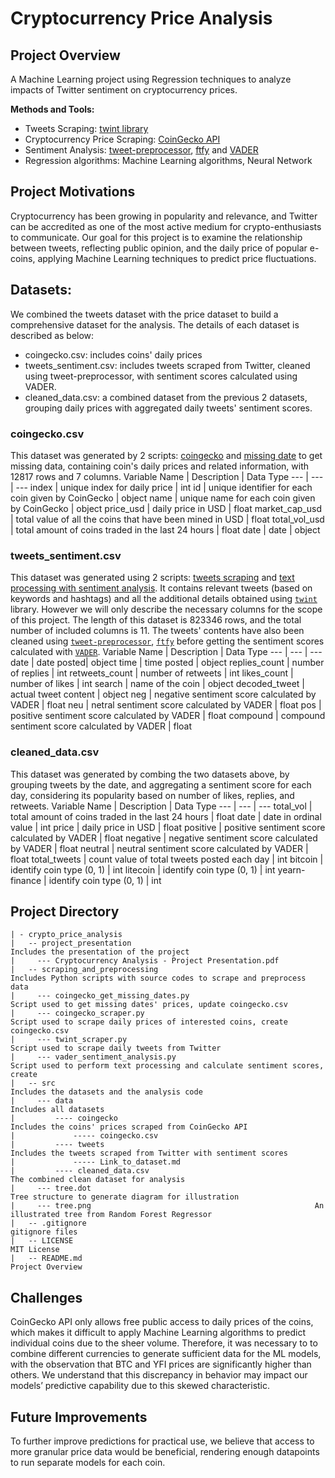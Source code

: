 # Cryptocurrency Price Analysis

## Project Overview
A Machine Learning project using Regression techniques to analyze impacts of Twitter sentiment on cryptocurrency prices.

**Methods and Tools:**
- Tweets Scraping: [twint library](https://github.com/twintproject/twint)
- Cryptocurrency Price Scraping: [CoinGecko API](https://www.coingecko.com/en) 
- Sentiment Analysis: [tweet-preprocessor](https://pypi.org/project/tweet-preprocessor/), [ftfy](https://pypi.org/project/ftfy/) and [VADER](https://github.com/cjhutto/vaderSentiment)
- Regression algorithms: Machine Learning algorithms, Neural Network

## Project Motivations
Cryptocurrency has been growing in popularity and relevance, and Twitter can be accredited as one of the most active medium for crypto-enthusiasts to communicate. 
Our goal for this project is to examine the relationship between tweets, reflecting public opinion, and the daily price of popular e-coins, applying Machine Learning techniques to predict price fluctuations.

## Datasets:
We combined the tweets dataset with the price dataset to build a comprehensive dataset for the analysis. The details of each dataset is described as below:
- coingecko.csv: includes coins' daily prices
- tweets_sentiment.csv: includes tweets scraped from Twitter, cleaned using tweet-preprocessor, with sentiment scores calculated using VADER.
- cleaned_data.csv: a combined dataset from the previous 2 datasets, grouping daily prices with aggregated daily tweets' sentiment scores.

### coingecko.csv
This dataset was generated by 2 scripts: [coingecko](https://github.com/fabioturazzi/crypto_price_analysis/blob/828c650f94dd4b8351258d7161a9063d57c464b6/scraping_and_preprocessing/coingecko_scraper.py) and [missing date](https://github.com/fabioturazzi/crypto_price_analysis/blob/828c650f94dd4b8351258d7161a9063d57c464b6/scraping_and_preprocessing/coingecko_get_missing_dates.py) to get missing data, containing coin's daily prices and related information, with 12817 rows and 7 columns.
Variable Name | Description | Data Type
--- | --- | ---
index | unique index for daily price | int
id | unique identifier for each coin given by CoinGecko | object
name | unique name for each coin given by CoinGecko | object
price_usd | daily price in USD | float
market_cap_usd | total value of all the coins that have been mined in USD | float
total_vol_usd | total amount of coins traded in the last 24 hours | float
date | date | object

### tweets_sentiment.csv
This dataset was generated using 2 scripts: [tweets scraping](https://github.com/fabioturazzi/crypto_price_analysis/blob/main/scraping_and_preprocessing/twint_scraper.py) and [text processing with sentiment analysis](https://github.com/fabioturazzi/crypto_price_analysis/blob/main/scraping_and_preprocessing/vader_sentiment_analysis.py).
It contains relevant tweets (based on keywords and hashtags) and all the additional details obtained using [```twint```](https://github.com/twintproject/twint) library. However we will only describe the necessary columns for the scope of this project. The length of this dataset is 823346 rows, and the total number of included columns is 11. 
The tweets' contents have also been cleaned using  [```tweet-preprocessor```](https://pypi.org/project/tweet-preprocessor/), [```ftfy```](https://pypi.org/project/ftfy/) before getting the sentiment scores calculated with [```VADER```](https://github.com/cjhutto/vaderSentiment).
Variable Name | Description | Data Type
--- | --- | ---
date	| date posted| object
time	| time posted | object
replies_count	| number of replies | int
retweets_count	| number of retweets | int
likes_count	| number of likes | int
search	| name of the coin | object
decoded_tweet	| actual tweet content | object
neg | negative sentiment score calculated by VADER | float
neu | netral sentiment score calculated by VADER | float
pos | positive sentiment score calculated by VADER | float
compound | compound sentiment score calculated by VADER | float
 
### cleaned_data.csv
This dataset was generated by combing the two datasets above, by grouping tweets by the date, and aggregating a sentiment score for each day, considering its popularity based on number of likes, replies, and retweets.
Variable Name | Description | Data Type
--- | --- | ---
total_vol | total amount of coins traded in the last 24 hours | float
date | date in ordinal value | int
price | daily price in USD | float
positive | positive sentiment score calculated by VADER | float
negative | negative sentiment score calculated by VADER | float
neutral | neutral sentiment score calculated by VADER | float
total_tweets | count value of total tweets posted each day | int
bitcoin | identify coin type (0, 1) | int
litecoin | identify coin type (0, 1) | int
yearn-finance | identify coin type (0, 1) | int

## Project Directory
```
| - crypto_price_analysis                                       
|   -- project_presentation                                         Includes the presentation of the project
|     --- Cryptocurrency Analysis - Project Presentation.pdf
|   -- scraping_and_preprocessing                                   Includes Python scripts with source codes to scrape and preprocess data
|     --- coingecko_get_missing_dates.py                            Script used to get missing dates' prices, update coingecko.csv
|     --- coingecko_scraper.py                                      Script used to scrape daily prices of interested coins, create coingecko.csv  
|     --- twint_scraper.py                                          Script used to scrape daily tweets from Twitter
|     --- vader_sentiment_analysis.py                               Script used to perform text processing and calculate sentiment scores, create 
|   -- src                                                          Includes the datasets and the analysis code
|     --- data                                                      Includes all datasets
|         ---- coingecko                                            Includes the coins' prices scraped from CoinGecko API
|             ----- coingecko.csv
|         ---- tweets                                               Includes the tweets scraped from Twitter with sentiment scores
|             ----- Link_to_dataset.md                              
|         ---- cleaned_data.csv                                     The combined clean dataset for analysis
|     --- tree.dot                                                  Tree structure to generate diagram for illustration
|     --- tree.png                                                  An illustrated tree from Random Forest Regressor
|   -- .gitignore                                                   gitignore files
|   -- LICENSE                                                      MIT License
|   -- README.md                                                    Project Overview
```

## Challenges
CoinGecko API only allows free public access to daily prices of the coins, which makes it difficult to apply Machine Learning algorithms to predict individual coins due to the sheer volume. Therefore, it was necessary to to combine different currencies to generate sufficient data for the ML models, with the observation that BTC and YFI prices are significantly higher than others. We understand that this discrepancy in behavior may impact our models’ predictive capability due to this skewed characteristic.

## Future Improvements
To further improve predictions for practical use, we believe that access to more granular price data would be beneficial, rendering enough datapoints to run separate models for each coin.
